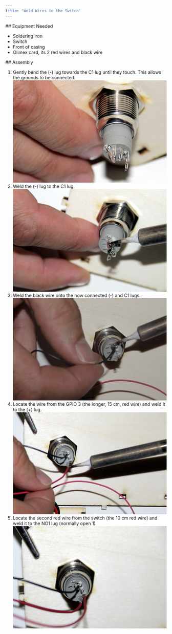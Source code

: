 ```yaml
---
title: 'Weld Wires to the Switch'
---
```


## Equipment Needed
- Soldering iron
- Switch
- Front of casing
- Olimex card, its 2 red wires and black wire

## Assembly 
1. Gently bend the (-) lug towards the C1 lug until they touch. This allows the grounds to be connected.    
    ![](_MG_5288.JPG)  
2. Weld the (-) lug to the C1 lug.    
    ![](_MG_5290.JPG)  
3. Weld the black wire onto the now connected (-) and C1 lugs.    
    ![](_MG_5292.JPG)  
4. Locate the wire from the GPIO 3 (the longer, 15 cm, red wire) and weld it to the (+) lug. 
    ![](_MG_5295.JPG)  
5. Locate the second red wire from the switch (the 10 cm red wire) and weld it to the NO1 lug (normally open 1)    
    ![](_MG_5297.JPG)  

